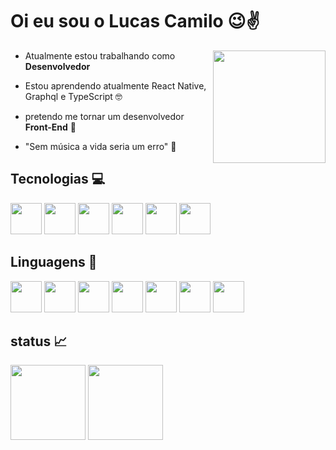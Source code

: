 # Oi eu sou o Lucas Camilo :wink::v:

<img  align="right" height="180em" src="https://steamuserimages-a.akamaihd.net/ugc/937216170903258518/37C240DB8EFFE222071E9E30FE86359DAE6403E7/?imw=1200&impolicy=Letterbox"/>



- Atualmente estou trabalhando como  __Desenvolvedor__  

- Estou aprendendo atualmente React Native, Graphql e TypeScript :nerd_face:

- pretendo me tornar um desenvolvedor __Front-End__ :pray:

- "Sem música a vida seria um erro" :musical_note:



## Tecnologias :computer:

<img height="50em" src="https://cdn.jsdelivr.net/gh/devicons/devicon/icons/androidstudio/androidstudio-original.svg" /> <img 
height="50em" src="https://cdn.jsdelivr.net/gh/devicons/devicon/icons/vscode/vscode-original.svg" /> <img
height="50em" src="https://cdn.iconscout.com/icon/free/png-128/postman-3521648-2945092.png"/> <img
height="50em" src="https://cdn.jsdelivr.net/gh/devicons/devicon/icons/figma/figma-original.svg" /> <img
height="50em" src="https://cdn.jsdelivr.net/gh/devicons/devicon/icons/git/git-original.svg" /> <img
height="50em" src="https://dashboard.snapcraft.io/site_media/appmedia/2020/04/mysql-workbench.png">
           


## Linguagens :pencil:
<img height="50em" src="https://cdn.jsdelivr.net/gh/devicons/devicon/icons/css3/css3-original.svg" /> <img
height="50em" src="https://cdn.jsdelivr.net/gh/devicons/devicon/icons/html5/html5-original.svg" /> <img 
height="50em" src="https://cdn.jsdelivr.net/gh/devicons/devicon/icons/java/java-original.svg" /> <img 
height="50em" src="https://cdn.jsdelivr.net/gh/devicons/devicon/icons/javascript/javascript-plain.svg"/> <img
height="50em" src="https://cdn.jsdelivr.net/gh/devicons/devicon/icons/nodejs/nodejs-original.svg" /> <img 
height="50em" src="https://cdn.jsdelivr.net/gh/devicons/devicon/icons/kotlin/kotlin-original.svg" /> <img                                                   height="50em" src="https://cdn.jsdelivr.net/gh/devicons/devicon/icons/mysql/mysql-original.svg" />
          
          
         

## status :chart_with_upwards_trend:
<div aling="center">

<img height="120em" src="https://github-readme-stats.vercel.app/api?username=luscamilo&show_icons=true&theme=dark&include_all_commits=true&count_private=true"/>
<img height="120em"src="https://github-readme-stats.vercel.app/api/top-langs/?username=luscamilo&layout=compact&langs_count=7&theme=dark"/>


</div>
